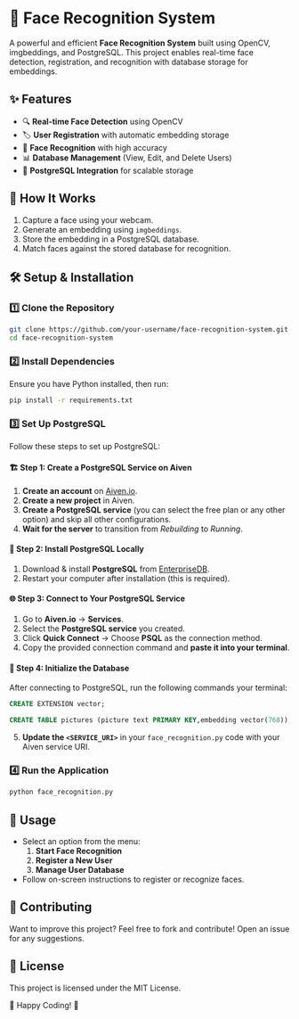 # 🚀 Face Recognition System

A powerful and efficient **Face Recognition System** built using OpenCV, imgbeddings, and PostgreSQL. This project enables real-time face detection, registration, and recognition with database storage for embeddings.

## ✨ Features
- 🔍 **Real-time Face Detection** using OpenCV
- 🏷 **User Registration** with automatic embedding storage
- 🤖 **Face Recognition** with high accuracy
- 📊 **Database Management** (View, Edit, and Delete Users)
- 🚀 **PostgreSQL Integration** for scalable storage

## 📸 How It Works
1. Capture a face using your webcam.
2. Generate an embedding using `imgbeddings`.
3. Store the embedding in a PostgreSQL database.
4. Match faces against the stored database for recognition.

## 🛠 Setup & Installation

### 1️⃣ Clone the Repository
```bash
git clone https://github.com/your-username/face-recognition-system.git
cd face-recognition-system
```

### 2️⃣ Install Dependencies
Ensure you have Python installed, then run:
```bash
pip install -r requirements.txt
```

### 3️⃣ Set Up PostgreSQL
Follow these steps to set up PostgreSQL:

#### 🏗 Step 1: Create a PostgreSQL Service on Aiven
1. **Create an account** on [Aiven.io](https://aiven.io).
2. **Create a new project** in Aiven.
3. **Create a PostgreSQL service** (you can select the free plan or any other option) and skip all other configurations.
4. **Wait for the server** to transition from *Rebuilding* to *Running*.

#### 🔧 Step 2: Install PostgreSQL Locally
1. Download & install **PostgreSQL** from [EnterpriseDB](https://www.enterprisedb.com/downloads/postgres-postgresql-downloads).
2. Restart your computer after installation (this is required).

#### 🌐 Step 3: Connect to Your PostgreSQL Service
1. Go to **Aiven.io** → **Services**.
2. Select the **PostgreSQL service** you created.
3. Click **Quick Connect** → Choose **PSQL** as the connection method.
4. Copy the provided connection command and **paste it into your terminal**.

#### 📜 Step 4: Initialize the Database
After connecting to PostgreSQL, run the following commands your terminal:

```sql
CREATE EXTENSION vector;

CREATE TABLE pictures (picture text PRIMARY KEY,embedding vector(768));
```
5. **Update the `<SERVICE_URI>`** in your `face_recognition.py` code with your Aiven service URI.

### 4️⃣ Run the Application
```bash
python face_recognition.py
```

## 🎯 Usage
- Select an option from the menu:
  1. **Start Face Recognition**
  2. **Register a New User**
  3. **Manage User Database**
- Follow on-screen instructions to register or recognize faces.

## 📌 Contributing
Want to improve this project? Feel free to fork and contribute! Open an issue for any suggestions.

## 📜 License
This project is licensed under the MIT License.

🚀 Happy Coding! 🎯

